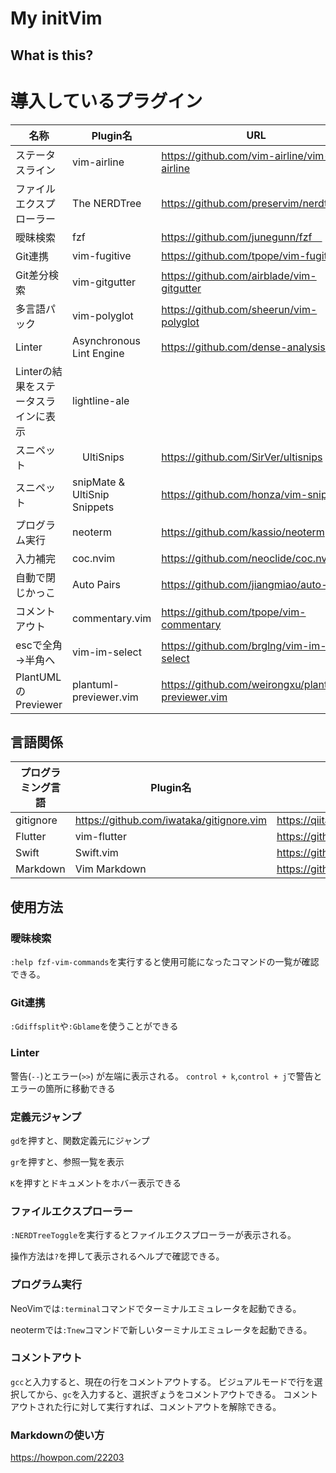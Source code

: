 # My initVim
## What is this?


# 導入しているプラグイン

| 名称 | Plugin名 | URL |
| ---- | -------- | --- |
|ステータスライン | vim-airline  | https://github.com/vim-airline/vim-airline |
|ファイルエクスプローラー|The NERDTree|https://github.com/preservim/nerdtree|
|曖昧検索|fzf|https://github.com/junegunn/fzf　
|Git連携|vim-fugitive|https://github.com/tpope/vim-fugitive
|Git差分検索|vim-gitgutter|https://github.com/airblade/vim-gitgutter
|多言語パック|vim-polyglot|https://github.com/sheerun/vim-polyglot
|Linter | Asynchronous Lint Engine |https://github.com/dense-analysis/ale
|Linterの結果をステータスラインに表示| lightline-ale |
|スニペット|　UltiSnips | https://github.com/SirVer/ultisnips
|スニペット| snipMate & UltiSnip Snippets | https://github.com/honza/vim-snippets
|プログラム実行|neoterm|https://github.com/kassio/neoterm
|入力補完|coc.nvim|https://github.com/neoclide/coc.nvim
|自動で閉じかっこ|Auto Pairs|https://github.com/jiangmiao/auto-pairs
|コメントアウト|commentary.vim|https://github.com/tpope/vim-commentary
|escで全角→半角へ|vim-im-select|https://github.com/brglng/vim-im-select
|PlantUMLのPreviewer|plantuml-previewer.vim|https://github.com/weirongxu/plantuml-previewer.vim

## 言語関係
| プログラミング言語 | Plugin名 | URL |
| ---- | -------- | --- |
|gitignore|https://github.com/iwataka/gitignore.vim|https://qiita.com/iwataka/items/016dfe7e86e3dee5b15a
|Flutter|vim-flutter|https://github.com/thosakwe/vim-flutter
|Swift|Swift.vim|https://github.com/keith/swift.vim
|Markdown|Vim Markdown|https://github.com/preservim/vim-markdown


## 使用方法
### 曖昧検索
`:help fzf-vim-commands`を実行すると使用可能になったコマンドの一覧が確認できる。

### Git連携
`:Gdiffsplit`や`:Gblame`を使うことができる

### Linter
警告(`--`)とエラー(`>>`) が左端に表示される。
`control + k`,`control + j`で警告とエラーの箇所に移動できる

### 定義元ジャンプ
`gd`を押すと、関数定義元にジャンプ

`gr`を押すと、参照一覧を表示

`K`を押すとドキュメントをホバー表示できる

### ファイルエクスプローラー
`:NERDTreeToggle`を実行するとファイルエクスプローラーが表示される。

操作方法は`?`を押して表示されるヘルプで確認できる。

### プログラム実行
NeoVimでは`:terminal`コマンドでターミナルエミュレータを起動できる。

neotermでは`:Tnew`コマンドで新しいターミナルエミュレータを起動できる。

### コメントアウト
`gcc`と入力すると、現在の行をコメントアウトする。
ビジュアルモードで行を選択してから、`gc`を入力すると、選択ぎょうをコメントアウトできる。
コメントアウトされた行に対して実行すれば、コメントアウトを解除できる。

### Markdownの使い方
https://howpon.com/22203
